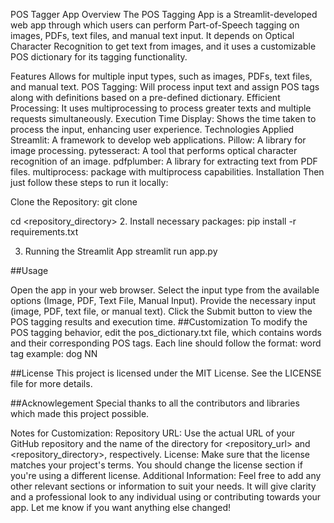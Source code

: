 POS Tagger App
Overview
The POS Tagging App is a Streamlit-developed web app through which users can perform Part-of-Speech tagging on images, PDFs, text files, and manual text input. It depends on Optical Character Recognition to get text from images, and it uses a customizable POS dictionary for its tagging functionality.

Features
Allows for multiple input types, such as images, PDFs, text files, and manual text.
POS Tagging: Will process input text and assign POS tags along with definitions based on a pre-defined dictionary.
Efficient Processing: It uses multiprocessing to process greater texts and multiple requests simultaneously.
Execution Time Display: Shows the time taken to process the input, enhancing user experience.
Technologies Applied
Streamlit: A framework to develop web applications.
Pillow: A library for image processing.
pytesseract: A tool that performs optical character recognition of an image.
pdfplumber: A library for extracting text from PDF files.
multiprocess: package with multiprocess capabilities.
Installation
Then just follow these steps to run it locally:

Clone the Repository:
git clone <repository-url>

cd <repository_directory>
2. Install necessary packages: pip install -r requirements.txt

3. Running the Streamlit App streamlit run app.py

##Usage

Open the app in your web browser. Select the input type from the available options (Image, PDF, Text File, Manual Input). Provide the necessary input (image, PDF, text file, or manual text). Click the Submit button to view the POS tagging results and execution time.
##Customization To modify the POS tagging behavior, edit the pos_dictionary.txt file, which contains words and their corresponding POS tags. Each line should follow the format: word tag example: dog NN

##License This project is licensed under the MIT License. See the LICENSE file for more details.

##Acknowlegement Special thanks to all the contributors and libraries which made this project possible.

Notes for Customization: Repository URL: Use the actual URL of your GitHub repository and the name of the directory for <repository_url> and <repository_directory>, respectively. License: Make sure that the license matches your project's terms. You should change the license section if you're using a different license. Additional Information: Feel free to add any other relevant sections or information to suit your needs. It will give clarity and a professional look to any individual using or contributing towards your app. Let me know if you want anything else changed!
